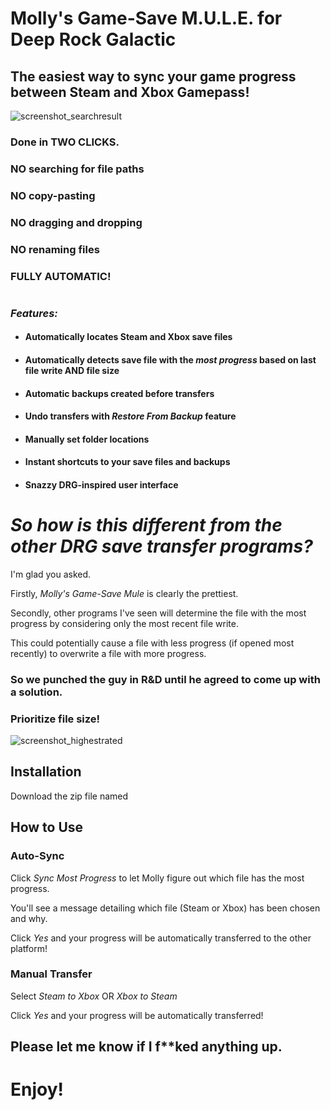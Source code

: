 # Molly's Game-Save M.U.L.E. for Deep Rock Galactic
## The easiest way to sync your game progress between Steam and Xbox Gamepass!

![screenshot_searchresult](https://github.com/ntaiprogrammer/Mollys_GameSave_Mule/blob/main/mollys_gamesave_mule_screenshot.png?raw=true)

### Done in TWO CLICKS.
### NO searching for file paths
### NO copy-pasting
### NO dragging and dropping
### NO renaming files
### FULLY AUTOMATIC!
#
### ***Features:*** ###

- #### Automatically locates Steam and Xbox save files
- #### Automatically detects save file with the ***most progress*** based on last file write AND file size
- #### Automatic backups created before transfers
- #### Undo transfers with *Restore From Backup* feature
- #### Manually set folder locations
- #### Instant shortcuts to your save files and backups
- #### Snazzy DRG-inspired user interface
#
# ***So how is this different from the other DRG save transfer programs?***
I'm glad you asked.

Firstly, *Molly's Game-Save Mule* is clearly the prettiest.

Secondly, other programs I've seen will determine the file with the most progress by considering only the most recent file write.

This could potentially cause a file with less progress (if opened most recently) to overwrite a file with more progress.

### So we punched the guy in R&D until he agreed to come up with a solution.
### Prioritize file size!
![screenshot_highestrated](https://github.com/ntaiprogrammer/Mollys_GameSave_Mule/blob/main/mollys_gamesave_mule_help_screenshot.png?raw=true)

## Installation
Download the zip file named
## How to Use
### Auto-Sync
Click *Sync Most Progress* to let Molly figure out which file has the most progress.

You'll see a message detailing which file (Steam or Xbox) has been chosen and why.

Click *Yes* and your progress will be automatically transferred to the other platform!

### Manual Transfer
Select *Steam to Xbox* OR *Xbox to Steam*

Click *Yes* and your progress will be automatically transferred!

## Please let me know if I f**ked anything up.

# Enjoy!
